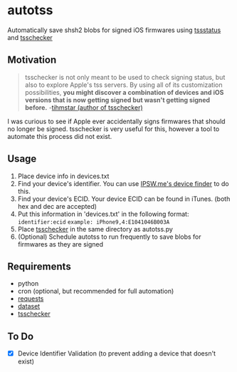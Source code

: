 # autotss
Automatically save shsh2 blobs for signed iOS firmwares using [tssstatus](https://ineal.me/tss) and [tsschecker](https://github.com/tihmstar/tsschecker)

## Motivation
>tsschecker is not only meant to be used to check signing status, but also to explore Apple's tss servers. By using all of its customization possibilities, __you might discover a combination of devices and iOS versions that is now getting signed but wasn't getting signed before.__ -[tihmstar (author of tsschecker)](https://github.com/tihmstar/tsschecker/blob/master/README.md#features)

I was curious to see if Apple ever accidentally signs firmwares that should no longer be signed. tsschecker is very useful for this, however a tool to automate this process did not exist.

## Usage
1. Place device info in devices.txt
  1. Find your device's identifier. You can use [IPSW.me's device finder](https://ipsw.me/device-finder) to do this.
  2. Find your device's ECID. Your device ECID can be found in iTunes. (both hex and dec are accepted)
  3. Put this information in 'devices.txt' in the following format: `identifier:ecid` `example: iPhone9,4:E1041046B003A`
2. Place [tsschecker](https://github.com/tihmstar/tsschecker) in the same directory as autotss.py
3. (Optional) Schedule autotss to run frequently to save blobs for firmwares as they are signed

## Requirements
* python
* cron (optional, but recommended for full automation)
* [requests](https://github.com/kennethreitz/requests)
* [dataset](https://github.com/pudo/dataset)
* [tsschecker](https://github.com/tihmstar/tsschecker)

## To Do
- [X] Device Identifier Validation (to prevent adding a device that doesn't exist)
